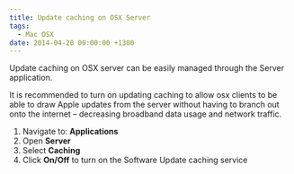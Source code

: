 ```yaml
---
title: Update caching on OSX Server
tags:
  - Mac OSX
date: 2014-04-20 00:00:00 +1300
---
```


Update caching on OSX server can be easily managed through the Server application.

It is recommended to turn on updating caching to allow osx clients to be able to draw Apple updates from the server without having to branch out onto the internet – decreasing broadband data usage and network traffic.

  1. Navigate to: **Applications**
  2. Open **Server**
  3. Select **Caching**
  4. Click **On/Off** to turn on the Software Update caching service
